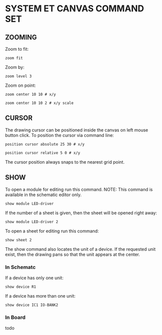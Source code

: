# SYSTEM ET CANVAS COMMAND SET


## ZOOMING
Zoom to fit:
```
zoom fit
```

Zoom by:
```
zoom level 3
```


Zoom on point:
```
zoom center 10 10 # x/y
```

```
zoom center 10 10 2 # x/y scale
```


## CURSOR
The drawing cursor can be positioned inside the canvas on left mouse button click.
To position the cursor via command line:
```
position cursor absolute 25 30 # x/y
```
```
position cursor relative 5 0 # x/y
```

The cursor position always snaps to the nearest grid point.


## SHOW

To open a module for editing run this command. NOTE: This command is available in the 
schematic editor only.
```
show module LED-driver
```

If the number of a sheet is given, then the sheet will be opened right away:
```
show module LED-driver 2
```

To open a sheet for editing run this command:
```
show sheet 2
```

The show command also locates the unit of a device. If the requested unit
exist, then the drawing pans so that the unit appears at the center.

### In Schematc
If a device has only one unit:
```
show device R1
```

If a device has more than one unit:
```
show device IC1 IO-BANK2
```

### In Board
todo
